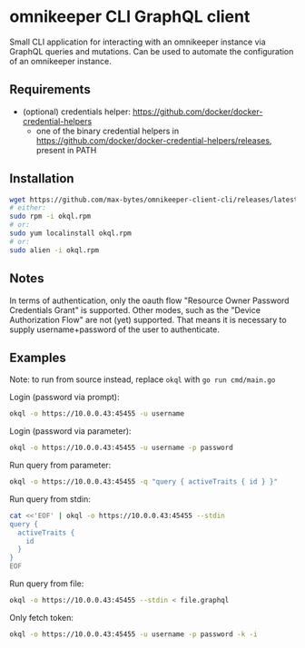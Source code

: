 # omnikeeper CLI GraphQL client

Small CLI application for interacting with an omnikeeper instance via GraphQL queries and mutations. Can be used to automate the configuration of an omnikeeper instance.

## Requirements

- (optional) credentials helper: https://github.com/docker/docker-credential-helpers
  - one of the binary credential helpers in https://github.com/docker/docker-credential-helpers/releases, present in PATH

## Installation

~~~bash
wget https://github.com/max-bytes/omnikeeper-client-cli/releases/latest/download/okql.rpm
# either:
sudo rpm -i okql.rpm
# or:
sudo yum localinstall okql.rpm
# or:
sudo alien -i okql.rpm
~~~

## Notes
In terms of authentication, only the oauth flow "Resource Owner Password Credentials Grant" is supported. Other modes, such as the "Device Authorization Flow" are not (yet) supported. That means it is necessary to supply username+password of the user to authenticate.


## Examples

Note: to run from source instead, replace `okql` with `go run cmd/main.go`

Login (password via prompt):
~~~bash
okql -o https://10.0.0.43:45455 -u username
~~~

Login (password via parameter):
~~~bash
okql -o https://10.0.0.43:45455 -u username -p password
~~~

Run query from parameter:
~~~bash
okql -o https://10.0.0.43:45455 -q "query { activeTraits { id } }"
~~~

Run query from stdin:
~~~bash
cat <<'EOF' | okql -o https://10.0.0.43:45455 --stdin
query {
  activeTraits {
    id
  }
}
EOF
~~~

Run query from file:
~~~bash
okql -o https://10.0.0.43:45455 --stdin < file.graphql
~~~

Only fetch token:
~~~bash
okql -o https://10.0.0.43:45455 -u username -p password -k -i
~~~